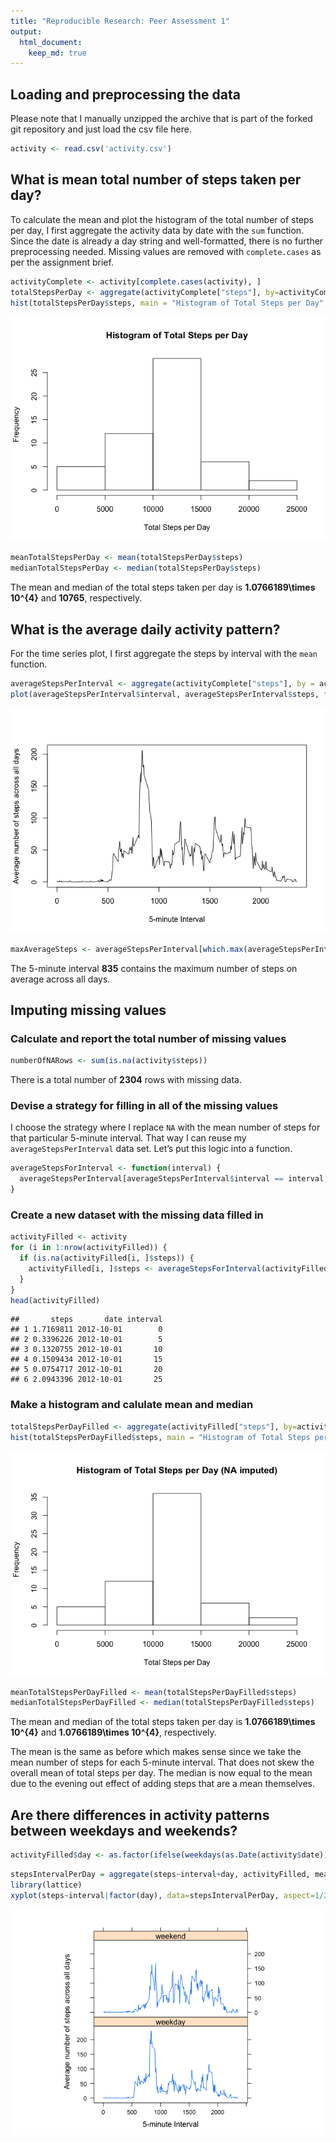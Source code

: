 ```yaml
---
title: "Reproducible Research: Peer Assessment 1"
output: 
  html_document:
    keep_md: true
---
```



## Loading and preprocessing the data

Please note that I manually unzipped the archive that is part of the forked git repository and just load the csv file here.


```r
activity <- read.csv('activity.csv')
```

## What is mean total number of steps taken per day?

To calculate the mean and plot the histogram of the total number of steps per day, I first aggregate the activity data by date with the `sum` function. Since the date is already a day string and well-formatted, there is no further preprocessing needed. Missing values are removed with `complete.cases` as per the assignment brief.


```r
activityComplete <- activity[complete.cases(activity), ]
totalStepsPerDay <- aggregate(activityComplete["steps"], by=activityComplete["date"], sum)
hist(totalStepsPerDay$steps, main = "Histogram of Total Steps per Day", xlab = "Total Steps per Day")
```

![](PA1_template_files/figure-html/unnamed-chunk-2-1.png)<!-- -->


```r
meanTotalStepsPerDay <- mean(totalStepsPerDay$steps)
medianTotalStepsPerDay <- median(totalStepsPerDay$steps)
```

The mean and median of the total steps taken per day is **1.0766189\times 10^{4}** and **10765**, respectively.

## What is the average daily activity pattern?

For the time series plot, I first aggregate the steps by interval with the `mean` function.


```r
averageStepsPerInterval <- aggregate(activityComplete["steps"], by = activityComplete["interval"], mean)
plot(averageStepsPerInterval$interval, averageStepsPerInterval$steps, type = "l", xlab = "5-minute Interval", ylab = "Average number of steps across all days")
```

![](PA1_template_files/figure-html/unnamed-chunk-4-1.png)<!-- -->


```r
maxAverageSteps <- averageStepsPerInterval[which.max(averageStepsPerInterval$steps),]
```

The 5-minute interval **835** contains the maximum number of steps on average across all days.

## Imputing missing values

### Calculate and report the total number of missing values


```r
numberOfNARows <- sum(is.na(activity$steps))
```

There is a total number of **2304** rows with missing data.

### Devise a strategy for filling in all of the missing values

I choose the strategy where I replace `NA` with the mean number of steps for that particular 5-minute interval. That way I can reuse my `averageStepsPerInterval` data set. Let’s put this logic into a function.


```r
averageStepsForInterval <- function(interval) {
  averageStepsPerInterval[averageStepsPerInterval$interval == interval,]$steps
}
```

### Create a new dataset with the missing data filled in


```r
activityFilled <- activity
for (i in 1:nrow(activityFilled)) {
  if (is.na(activityFilled[i, ]$steps)) {
    activityFilled[i, ]$steps <- averageStepsForInterval(activityFilled[i, ]$interval)
  }
}
head(activityFilled)
```

```
##       steps       date interval
## 1 1.7169811 2012-10-01        0
## 2 0.3396226 2012-10-01        5
## 3 0.1320755 2012-10-01       10
## 4 0.1509434 2012-10-01       15
## 5 0.0754717 2012-10-01       20
## 6 2.0943396 2012-10-01       25
```

### Make a histogram and calulate mean and median


```r
totalStepsPerDayFilled <- aggregate(activityFilled["steps"], by=activityFilled["date"], sum)
hist(totalStepsPerDayFilled$steps, main = "Histogram of Total Steps per Day (NA imputed)", xlab = "Total Steps per Day")
```

![](PA1_template_files/figure-html/unnamed-chunk-9-1.png)<!-- -->


```r
meanTotalStepsPerDayFilled <- mean(totalStepsPerDayFilled$steps)
medianTotalStepsPerDayFilled <- median(totalStepsPerDayFilled$steps)
```

The mean and median of the total steps taken per day is **1.0766189\times 10^{4}** and **1.0766189\times 10^{4}**, respectively.

The mean is the same as before which makes sense since we take the mean number of steps for each 5-minute interval. That does not skew the overall mean of total steps per day. The median is now equal to the mean due to the evening out effect of adding steps that are a mean themselves.

## Are there differences in activity patterns between weekdays and weekends?


```r
activityFilled$day <- as.factor(ifelse(weekdays(as.Date(activity$date)) %in% c("Saturday", "Sunday"), "weekend", "weekday"))
```


```r
stepsIntervalPerDay = aggregate(steps~interval+day, activityFilled, mean)
library(lattice)
xyplot(steps~interval|factor(day), data=stepsIntervalPerDay, aspect=1/2, type="l", xlab = "5-minute Interval", ylab = "Average number of steps across all days")
```

![](PA1_template_files/figure-html/unnamed-chunk-12-1.png)<!-- -->
